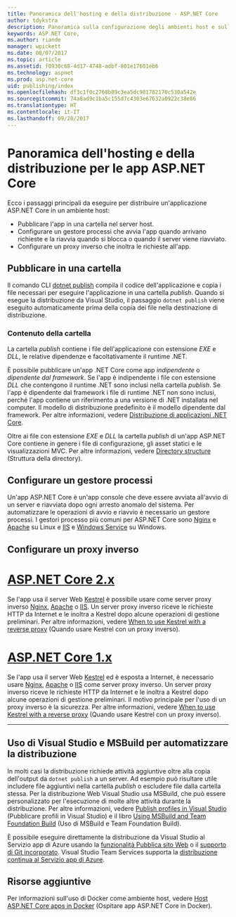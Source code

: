 ```yaml
---
title: Panoramica dell'hosting e della distribuzione - ASP.NET Core
author: tdykstra
description: Panoramica sulla configurazione degli ambienti host e sulla distribuzione delle app ASP.NET Core in tali ambienti.
keywords: ASP.NET Core,
ms.author: riande
manager: wpickett
ms.date: 08/07/2017
ms.topic: article
ms.assetid: f0930c68-4d17-4748-adbf-801e17601eb6
ms.technology: aspnet
ms.prod: asp.net-core
uid: publishing/index
ms.openlocfilehash: df3c1f0c2768b89c3ea5dc901782170c530a542e
ms.sourcegitcommit: 74a8ad9c1ba5c155d7c4303e67632a0922c38e86
ms.translationtype: HT
ms.contentlocale: it-IT
ms.lasthandoff: 09/20/2017
---
```

# <a name="hosting-and-deployment-overview-for-aspnet-core-apps"></a>Panoramica dell'hosting e della distribuzione per le app ASP.NET Core

Ecco i passaggi principali da eseguire per distribuire un'applicazione ASP.NET Core in un ambiente host:

* Pubblicare l'app in una cartella nel server host.
* Configurare un gestore processi che avvia l'app quando arrivano richieste e la riavvia quando si blocca o quando il server viene riavviato.
* Configurare un proxy inverso che inoltra le richieste all'app.

## <a name="publish-to-a-folder"></a>Pubblicare in una cartella 

Il comando CLI [dotnet publish](https://docs.microsoft.com/dotnet/articles/core/tools/dotnet-publish) compila il codice dell'applicazione e copia i file necessari per eseguire l'applicazione in una cartella *publish*. Quando si esegue la distribuzione da Visual Studio, il passaggio `dotnet publish` viene eseguito automaticamente prima della copia dei file nella destinazione di distribuzione.

### <a name="folder-contents"></a>Contenuto della cartella

La cartella *publish* contiene i file dell'applicazione con estensione *EXE* e *DLL*, le relative dipendenze e facoltativamente il runtime .NET.

È possibile pubblicare un'app .NET Core come app *indipendente* o *dipendente dal framework*. Se l'app è indipendente i file con estensione *DLL* che contengono il runtime .NET sono inclusi nella cartella *publish*.  Se l'app è dipendente dal framework i file di runtime .NET non sono inclusi, perché l'app contiene un riferimento a una versione di .NET installata nel computer. Il modello di distribuzione predefinito è il modello dipendente dal framework. Per altre informazioni, vedere [Distribuzione di applicazioni .NET Core](https://docs.microsoft.com/dotnet/articles/core/deploying/index).

Oltre ai file con estensione *EXE* e *DLL* la cartella *publish* di un'app ASP.NET Core contiene in genere i file di configurazione, gli asset statici e le visualizzazioni MVC.  Per altre informazioni, vedere [Directory structure](xref:hosting/directory-structure) (Struttura della directory).

## <a name="set-up-a-process-manager"></a>Configurare un gestore processi

Un'app ASP.NET Core è un'app console che deve essere avviata all'avvio di un server e riavviata dopo ogni arresto anomalo del sistema. Per automatizzare le operazioni di avvio e riavvio è necessario un gestore processi. I gestori processo più comuni per ASP.NET Core sono [Nginx](xref:publishing/linuxproduction) e [Apache](xref:publishing/apache-proxy) su Linux e [IIS](xref:publishing/iis) e [Windows Service](xref:hosting/windows-service) su Windows.

## <a name="set-up-a-reverse-proxy"></a>Configurare un proxy inverso

# <a name="aspnet-core-2xtabaspnetcore2x"></a>[ASP.NET Core 2.x](#tab/aspnetcore2x)

Se l'app usa il server Web [Kestrel](xref:fundamentals/servers/kestrel) è possibile usare come server proxy inverso [Nginx](xref:publishing/linuxproduction), [Apache](xref:publishing/apache-proxy) o [IIS](xref:publishing/iis). Un server proxy inverso riceve le richieste HTTP da Internet e le inoltra a Kestrel dopo alcune operazioni di gestione preliminari. Per altre informazioni, vedere [When to use Kestrel with a reverse proxy](xref:fundamentals/servers/kestrel?tabs=aspnetcore2x#when-to-use-kestrel-with-a-reverse-proxy) (Quando usare Kestrel con un proxy inverso).

# <a name="aspnet-core-1xtabaspnetcore1x"></a>[ASP.NET Core 1.x](#tab/aspnetcore1x)

Se l'app usa il server Web [Kestrel](xref:fundamentals/servers/kestrel) ed è esposta a Internet, è necessario usare [Nginx](xref:publishing/linuxproduction), [Apache](xref:publishing/apache-proxy) o [IIS](xref:publishing/iis) come server proxy inverso. Un server proxy inverso riceve le richieste HTTP da Internet e le inoltra a Kestrel dopo alcune operazioni di gestione preliminari. Il motivo principale per l'uso di un proxy inverso è la sicurezza. Per altre informazioni, vedere [When to use Kestrel with a reverse proxy](xref:fundamentals/servers/kestrel?tabs=aspnetcore1x#when-to-use-kestrel-with-a-reverse-proxy) (Quando usare Kestrel con un proxy inverso).

---

## <a name="using-visual-studio-and-msbuild-to-automate-deployment"></a>Uso di Visual Studio e MSBuild per automatizzare la distribuzione

In molti casi la distribuzione richiede attività aggiuntive oltre alla copia dell'output da `dotnet publish` a un server. Ad esempio può risultare utile includere file aggiuntivi nella cartella *publish* o escludere file dalla cartella stessa. Per la distribuzione Web Visual Studio usa MSBuild, che può essere personalizzato per l'esecuzione di molte altre attività durante la distribuzione. Per altre informazioni, vedere [Publish profiles in Visual Studio](xref:publishing/web-publishing-vs) (Pubblicare profili in Visual Studio) e il libro [Using MSBuild and Team Foundation Build](http://msbuildbook.com/) (Uso di MSBuild e Team Foundation Build).

È possibile eseguire direttamente la distribuzione da Visual Studio al Servizio app di Azure usando la [funzionalità Pubblica sito Web](xref:tutorials/publish-to-azure-webapp-using-vs) o il [supporto di Git incorporato](xref:publishing/azure-continuous-deployment). Visual Studio Team Services supporta la [distribuzione continua al Servizio app di Azure](https://www.visualstudio.com/docs/build/aspnet/core/quick-to-azure).

## <a name="additional-resources"></a>Risorse aggiuntive

Per informazioni sull'uso di Docker come ambiente host, vedere [Host ASP.NET Core apps in Docker](xref:publishing/docker) (Ospitare app ASP.NET Core in Docker).
